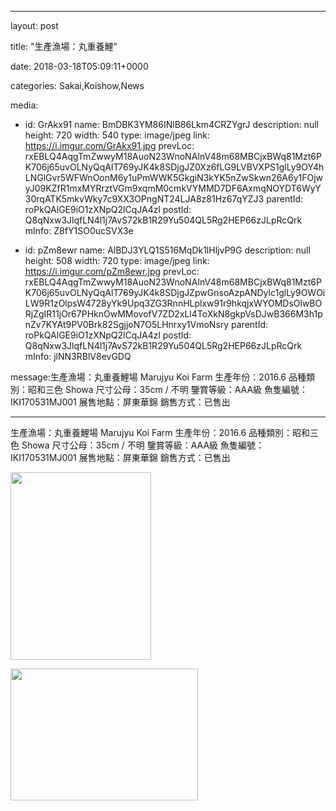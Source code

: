 
--- 

layout: post 

title:  "生產漁場：丸重養鯉" 

date:   2018-03-18T05:09:11+0000 

categories: Sakai,Koishow,News 

media:
  - id: GrAkx91
    name: BmDBK3YM86INlB86Lkm4CRZYgrJ
    description: null
    height: 720
    width: 540
    type: image/jpeg
    link: https://i.imgur.com/GrAkx91.jpg
    prevLoc: rxEBLQ4AqgTmZwwyM18AuoN23WnoNAInV48m68MBCjxBWq81Mzt6PK706j65uvOLNyQqAlT769yJK4k8SDjgJZ0Xz6fLG9LVBVXPS1glLy9OY4hLNGlGvr5WFWnOonM6y1uPmWWK5GkgiN3kYK5nZwSkwn26A6y1FOjwyJ09KZfR1mxMYRrztVGm9xqmM0cmkVYMMD7DF6AxmqNOYDT6WyY30rqATK5mkvWky7c9XX3OPngNT24LJA8z81Hz67qYZJ3
    parentId: roPkQAlGE9iO1zXNpQ2lCqJA4zl
    postId: Q8qNxw3JlqfLN4l1j7AvS72kB1R29Yu504QL5Rg2HEP66zJLpRcQrk
    mInfo: Z8fY1SO0ucSVX3e

  - id: pZm8ewr
    name: AlBDJ3YLQ1S516MqDk1lHljvP9G
    description: null
    height: 508
    width: 720
    type: image/jpeg
    link: https://i.imgur.com/pZm8ewr.jpg
    prevLoc: rxEBLQ4AqgTmZwwyM18AuoN23WnoNAInV48m68MBCjxBWq81Mzt6PK706j65uvOLNyQqAlT769yJK4k8SDjgJZpwGnsoAzpANDylc1glLy9OWOiLW9R1zOlpsW4728yYk9Upq3ZG3RnnHLplxw91r9hkqjxWYOMDsOlwBORjZgIR11jOr67PHknOwMMovofV7ZD2xLl4ToXkN8gkpVsDJwB366M3h1pnZv7KYAt9PV0Brk82SgjjoN7O5LHnrxy1VmoNsry
    parentId: roPkQAlGE9iO1zXNpQ2lCqJA4zl
    postId: Q8qNxw3JlqfLN4l1j7AvS72kB1R29Yu504QL5Rg2HEP66zJLpRcQrk
    mInfo: jlNN3RBlV8evGDQ


message:生產漁場：丸重養鯉場 Marujyu Koi Farm
生產年份：2016.6
品種類別：昭和三色 Showa
尺寸公母：35cm / 不明
鑒賞等級：AAA級
魚隻編號：IKI170531MJ001
展售地點：屏東華錦
銷售方式：已售出


--- 

生產漁場：丸重養鯉場 Marujyu Koi Farm
生產年份：2016.6
品種類別：昭和三色 Showa
尺寸公母：35cm / 不明
鑒賞等級：AAA級
魚隻編號：IKI170531MJ001
展售地點：屏東華錦
銷售方式：已售出


<a href="https://i.imgur.com/GrAkx91.jpg"><img src="https://i.imgur.com/GrAkx91.jpg" height=300 width=225 /></a> 

 
<a href="https://i.imgur.com/pZm8ewr.jpg"><img src="https://i.imgur.com/pZm8ewr.jpg" height=211 width=300 /></a> 
 



